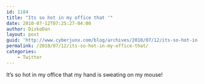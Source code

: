 ```yaml
---
id: 1184
title: "Its so hot in my office that '"
date: 2010-07-12T07:25:27-04:00
author: DizkoDan
layout: post
guid: 'http://www.cyberjunx.com/blog/archives/2010/07/12/its-so-hot-in-my-office-that/'
permalink: /2010/07/12/its-so-hot-in-my-office-that/
categories:
    - Twitter
---
```


It’s so hot in my office that my hand is sweating on my mouse!